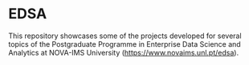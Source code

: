 # EDSA

This repository showcases some of the projects developed for several topics of the Postgraduate Programme in Enterprise Data Science and Analytics at NOVA-IMS University (https://www.novaims.unl.pt/edsa).
